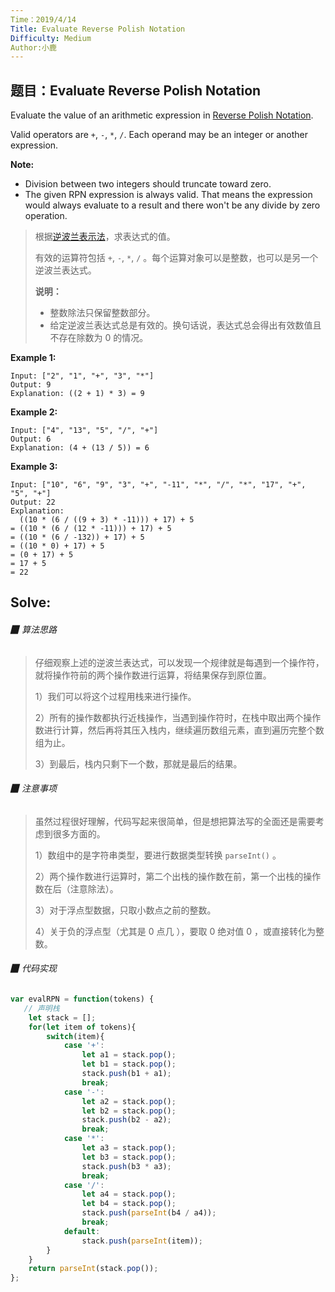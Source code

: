 ```yaml
---
Time：2019/4/14
Title: Evaluate Reverse Polish Notation
Difficulty: Medium
Author:小鹿
---
```




## 题目：Evaluate Reverse Polish Notation

Evaluate the value of an arithmetic expression in [Reverse Polish Notation](http://en.wikipedia.org/wiki/Reverse_Polish_notation).

Valid operators are `+`, `-`, `*`, `/`. Each operand may be an integer or another expression.

**Note:**

- Division between two integers should truncate toward zero.
- The given RPN expression is always valid. That means the expression would always evaluate to a result and there won't be any divide by zero operation.

> 根据[逆波兰表示法](https://baike.baidu.com/item/%E9%80%86%E6%B3%A2%E5%85%B0%E5%BC%8F/128437)，求表达式的值。
>
> 有效的运算符包括 `+`, `-`, `*`, `/` 。每个运算对象可以是整数，也可以是另一个逆波兰表达式。
>
> **说明：**
>
> - 整数除法只保留整数部分。
> - 给定逆波兰表达式总是有效的。换句话说，表达式总会得出有效数值且不存在除数为 0 的情况。

**Example 1:**

```
Input: ["2", "1", "+", "3", "*"]
Output: 9
Explanation: ((2 + 1) * 3) = 9
```

**Example 2:**

```
Input: ["4", "13", "5", "/", "+"]
Output: 6
Explanation: (4 + (13 / 5)) = 6
```

**Example 3:**

```
Input: ["10", "6", "9", "3", "+", "-11", "*", "/", "*", "17", "+", "5", "+"]
Output: 22
Explanation: 
  ((10 * (6 / ((9 + 3) * -11))) + 17) + 5
= ((10 * (6 / (12 * -11))) + 17) + 5
= ((10 * (6 / -132)) + 17) + 5
= ((10 * 0) + 17) + 5
= (0 + 17) + 5
= 17 + 5
= 22
```



## Solve:

###### ▉ 算法思路

> 仔细观察上述的逆波兰表达式，可以发现一个规律就是每遇到一个操作符，就将操作符前的两个操作数进行运算，将结果保存到原位置。
>
> 1）我们可以将这个过程用栈来进行操作。
>
> 2）所有的操作数都执行近栈操作，当遇到操作符时，在栈中取出两个操作数进行计算，然后再将其压入栈内，继续遍历数组元素，直到遍历完整个数组为止。
>
> 3）到最后，栈内只剩下一个数，那就是最后的结果。



###### ▉ 注意事项

> 虽然过程很好理解，代码写起来很简单，但是想把算法写的全面还是需要考虑到很多方面的。
>
> 1）数组中的是字符串类型，要进行数据类型转换 `parseInt()` 。
>
> 2）两个操作数进行运算时，第二个出栈的操作数在前，第一个出栈的操作数在后（注意除法）。
>
> 3）对于浮点型数据，只取小数点之前的整数。
>
> 4）关于负的浮点型（尤其是 0 点几 ），要取 0 绝对值 0 ，或直接转化为整数。



###### ▉ 代码实现

```javascript
var evalRPN = function(tokens) {
   // 声明栈
    let stack = [];
    for(let item of tokens){
        switch(item){
            case '+':
                let a1 = stack.pop();
                let b1 = stack.pop();
                stack.push(b1 + a1);
                break;
            case '-':
                let a2 = stack.pop();
                let b2 = stack.pop();
                stack.push(b2 - a2);
                break;
            case '*':
                let a3 = stack.pop();
                let b3 = stack.pop();
                stack.push(b3 * a3);
                break;
            case '/':
                let a4 = stack.pop();
                let b4 = stack.pop();
                stack.push(parseInt(b4 / a4));
                break;
            default: 
                stack.push(parseInt(item));
        }
    }
    return parseInt(stack.pop());
};
```





















